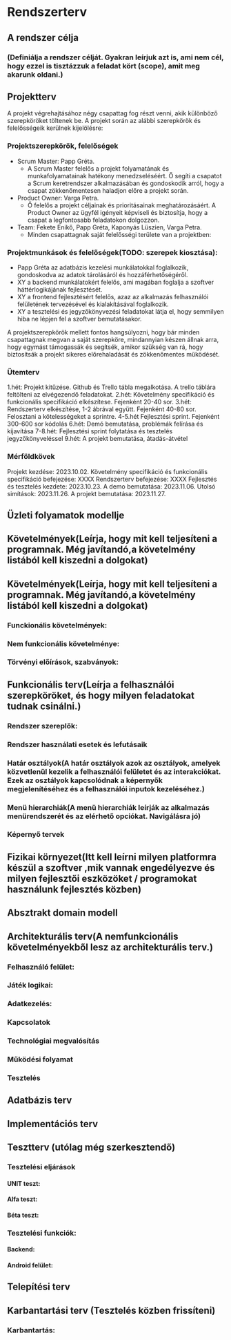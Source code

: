 # Rendszerterv


## A rendszer célja
### (Definiálja a rendszer célját. Gyakran leírjuk azt is, ami nem cél, hogy ezzel is tisztázzuk a feladat kört (scope), amit meg akarunk oldani.)

## Projektterv
A projekt végrehajtásához négy csapattag fog részt venni, akik különböző szerepköröket töltenek be.
A projekt során az alábbi szerepkörök és felelősségeik kerülnek kijelölésre:

### Projektszerepkörök, felelőségek
* Scrum Master: Papp Gréta.
  * A Scrum Master felelős a projekt folyamatának és munkafolyamatainak hatékony menedzseléséért. Ő
  segíti a csapatot a Scrum keretrendszer alkalmazásában és gondoskodik arról, hogy a csapat zökkenőmentesen
  haladjon előre a projekt során.
* Product Owner: Varga Petra.
  * Ő felelős a projekt céljainak és prioritásainak meghatározásáért. A Product Owner az ügyfél igényeit
    képviseli és biztosítja, hogy a csapat a legfontosabb feladatokon dolgozzon.
* Team: Fekete Enikő, Papp Gréta, Kaponyás Lüszien, Varga Petra. 
  * Minden csapattagnak saját felelősségi területe van a projektben:

### Projektmunkások és felelőségek(TODO: szerepek kiosztása):
* Papp Gréta az adatbázis kezelési munkálatokkal foglalkozik, gondoskodva az adatok tárolásáról és hozzáférhetőségéről.
* XY a backend munkálatokért felelős, ami magában foglalja a szoftver háttérlogikájának fejlesztését.
* XY a frontend fejlesztésért felelős, azaz az alkalmazás felhasználói felületének tervezésével és kialakításával foglalkozik.
* XY a tesztelési és jegyzőkönyvezési feladatokat látja el, hogy semmilyen hiba ne lépjen fel a szoftver bemutatásakor.

A projektszerepkörök mellett fontos hangsúlyozni, hogy bár minden csapattagnak megvan a saját
szerepköre, mindannyian készen állnak arra, hogy egymást támogassák és segítsék, amikor szükség van
rá, hogy biztosítsák a projekt sikeres előrehaladását és zökkenőmentes működését.

### Ütemterv
1.hét: Projekt kitűzése. Github és Trello tábla megalkotása. A trello táblára feltölteni az elvégezendő feladatokat.
2.hét: Követelmény specifikáció és funkcionális specifikáció elkészítese. Fejenként 20-40 sor.
3.hét: Rendszerterv elkészítése, 1-2 ábrával együtt. Fejenként 40-80 sor. Felosztani a kötelességeket a sprintre.
4-5.hét Fejlesztési sprint. Fejenként 300-600 sor kódolás
6.hét: Demó bemutatása, problémák felírása és kijavítása
7-8.hét: Fejlesztési sprint folytatása és tesztelés jegyzőkönyveléssel
9.hét: A projekt bemutatása, átadás-átvétel

### Mérföldkövek
Projekt kezdése: 2023.10.02.
Követelmény specifikáció és funkcionális specifikáció befejezése: XXXX
Rendszerterv befejezése: XXXX
Fejlesztés és tesztelés kezdete: 2023.10.23.
A demo bemutatása: 2023.11.06.
Utolsó simítások: 2023.11.26.
A projekt bemutatása: 2023.11.27.


## Üzleti folyamatok modellje


## Követelmények(Leírja, hogy mit kell teljesíteni a programnak. Még javítandó,a követelmény listából kell kiszedni a dolgokat)


## Követelmények(Leírja, hogy mit kell teljesíteni a programnak. Még javítandó,a követelmény listából kell kiszedni a dolgokat)
### Funckionális követelmények:
### Nem funkcionális követelménye:
### Törvényi előírások, szabványok:


## Funkcionális terv(Leírja a felhasználói szerepköröket, és hogy milyen feladatokat tudnak csinálni.)
### Rendszer szereplők:
### Rendszer használati esetek és lefutásaik
### Határ osztályok(A határ osztályok azok az osztályok, amelyek közvetlenül kezelik a felhasználói felületet és az interakciókat. Ezek az osztályok kapcsolódnak a képernyők megjelenítéséhez és a felhasználói inputok kezeléséhez.)
### Menü hierarchiák(A menü hierarchiák leírják az alkalmazás menürendszerét és az elérhető opciókat. Navigálásra jó)
### Képernyő tervek


## Fizikai környezet(Itt kell leírni milyen platformra készül a szoftver ,mik vannak engedélyezve és milyen fejlesztői eszközöket / programokat használunk fejlesztés közben)


## Absztrakt domain modell


## Architekturális terv(A nemfunkcionális követelményekből lesz az architekturális terv.)
### Felhasználó felület:
### Játék logikai:
### Adatkezelés:
### Kapcsolatok
### Technológiai megvalósítás
### Működési folyamat
### Tesztelés


## Adatbázis terv


## Implementációs terv


## Tesztterv (utólag még szerkesztendő)
### Tesztelési eljárások
#### UNIT teszt:
#### Alfa teszt: 
#### Béta teszt:
### Tesztelési funkciók:
#### Backend:
#### Android felület:


## Telepítési terv


## Karbantartási terv (Tesztelés közben frissíteni)
### Karbantartás:
